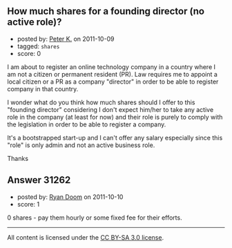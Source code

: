 ## How much shares for a founding director (no active role)?

- posted by: [Peter K.](https://stackexchange.com/users/-1/13392-peter-k) on 2011-10-09
- tagged: `shares`
- score: 0

I am about to register an online technology company in a country where I am not a citizen or permanent resident (PR). Law requires me to appoint a local citizen or a PR as a company "director" in order to be able to register company in that country.

I wonder what do you think how much shares should I offer to this "founding director" considering I don't expect him/her to take any active role in the company (at least for now) and their role is purely to comply with the legislation in order to be able to register a company.

It's a bootstrapped start-up and I can't offer any salary especially since this "role" is only admin and not an active business role.

Thanks


## Answer 31262

- posted by: [Ryan Doom](https://stackexchange.com/users/-1/5655-ryan-doom) on 2011-10-10
- score: 1

0 shares - pay them hourly or some fixed fee for their efforts.



---

All content is licensed under the [CC BY-SA 3.0 license](https://creativecommons.org/licenses/by-sa/3.0/).
